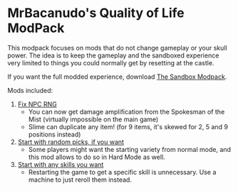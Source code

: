 # MrBacanudo's Quality of Life ModPack

This modpack focuses on mods that do not change gameplay or your skull power.
The idea is to keep the gameplay and the sandboxed experience very limited to things you could normally get by resetting at the castle.

If you want the full modded experience, download [The Sandbox Modpack](https://thunderstore.io/c/skul-the-hero-slayer/p/MrBacanudo/HardMode_Sandbox_ModPack/).

Mods included:

1. [Fix NPC RNG](https://thunderstore.io/c/skul-the-hero-slayer/p/MrBacanudo/FixNPCs/)
    - You can now get damage amplification from the Spokesman of the Mist (virtually impossible on the main game)
    - Slime can duplicate any item! (for 9 items, it's skewed for 2, 5 and 9 positions instead)
2. [Start with random picks, if you want](https://thunderstore.io/c/skul-the-hero-slayer/p/MrBacanudo/RandomStart/)
    - Some players might want the starting variety from normal mode, and this mod allows to do so in Hard Mode as well.
3. [Start with any skills you want](https://thunderstore.io/c/skul-the-hero-slayer/p/MrBacanudo/RerollsOnCastle/)
    - Restarting the game to get a specific skill is unnecessary. Use a machine to just reroll them instead.
